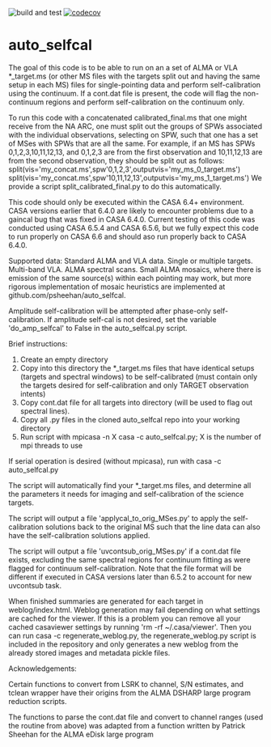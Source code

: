 ![build and test](https://github.com/psheehan/auto_selfcal/actions/workflows/run_E2E_test.yml/badge.svg)
[![codecov](https://codecov.io/github/psheehan/auto_selfcal/graph/badge.svg?token=6PLBR79LWF)](https://codecov.io/github/psheehan/auto_selfcal)

# auto_selfcal
The goal of this code is to be able to run on an a set of ALMA or VLA *_target.ms (or other MS files with the targets split out and having the same setup in each MS) files for single-pointing data and perform self-calibration using the continuum. If a cont.dat file is present, the code will flag the non-continuum regions and perform self-calibration on the continuum only.

To run this code with a concatenated calibrated_final.ms that one might receive from the NA ARC, one must split out the groups of SPWs associated with the individual observations, selecting on SPW, such that one has a set of MSes with SPWs that are all the same. For example, if an MS has SPWs 0,1,2,3,10,11,12,13, and 0,1,2,3 are from the first observation and 10,11,12,13 are from the second observation, they should be split out as follows:
split(vis='my_concat.ms',spw'0,1,2,3',outputvis='my_ms_0_target.ms')
split(vis='my_concat.ms',spw'10,11,12,13',outputvis='my_ms_1_target.ms')
We provide a script split_calibrated_final.py to do this automatically.

This code should only be executed within the CASA 6.4+ environment. CASA versions earlier that 6.4.0 are likely to encounter problems due to a gaincal bug that was fixed in CASA 6.4.0. Current testing of this code was conducted using CASA 6.5.4 and CASA 6.5.6, but we fully expect this code to run properly on CASA 6.6 and should aso run properly back to CASA 6.4.0.

Supported data:
Standard ALMA and VLA data.
Single or multiple targets.
Multi-band VLA.
ALMA spectral scans.
Small ALMA mosaics, where there is emission of the same source(s) within each pointing may work, but more rigorous implementation of mosaic heuristics are implemented at github.com/psheehan/auto_selfcal.

Amplitude self-calibration will be attempted after phase-only self-calibration. If amplitude self-cal is not desired, set the variable 'do_amp_selfcal' to False in the auto_selfcal.py script.

Brief instructions:
1. Create an empty directory
2. Copy into this directory the *_target.ms files that have identical setups (targets and spectral windows) to be self-calibrated (must contain only the targets desired for self-calibration and only TARGET observation intents)
3. Copy cont.dat file for all targets into directory (will be used to flag out spectral lines).
4. Copy all .py files in the cloned auto_selfcal repo into your working directory
5. Run script with mpicasa -n X casa -c auto_selfcal.py; X is the number of mpi threads to use

If serial operation is desired (without mpicasa), run with casa -c auto_selfcal.py

The script will automatically find your *_target.ms files, and determine all the parameters it needs for imaging and self-calibration of the science targets.

The script will output a file 'applycal_to_orig_MSes.py' to apply the self-calibration solutions back to the original MS such that the line data can also have the self-calibration solutions applied.

The script will output a file 'uvcontsub_orig_MSes.py' if a cont.dat file exists, excluding the same spectral regions for continuum fitting as were flagged for continuum self-calibration. Note that the file format will be different if executed in CASA versions later than 6.5.2 to account for new uvcontsub task.

When finished summaries are generated for each target in weblog/index.html. Weblog generation may fail depending on what settings are cached for the viewer. If this is a problem you can remove all your cached casaviewer settings by running 'rm -rf ~/.casa/viewer'. Then you can run casa -c regenerate_weblog.py, the regenerate_weblog.py script is included in the repository and only generates a new weblog from the already stored images and metadata pickle files.

Acknowledgements:

Certain functions to convert from LSRK to channel, S/N estimates, and tclean wrapper have their origins from the ALMA DSHARP large program reduction scripts.

The functions to parse the cont.dat file and convert to channel ranges (used the routine from above) was adapted from a function written by Patrick Sheehan for the ALMA eDisk large program

